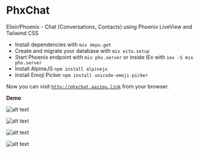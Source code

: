 # PhxChat

Elixir/Phoenix - Chat (Conversations, Contacts) using Phoenix LiveView and Tailwind CSS

  * Install dependencies with `mix deps.get`
  * Create and migrate your database with `mix ecto.setup`
  * Start Phoenix endpoint with `mix phx.server` or inside IEx with `iex -S mix phx.server`
  * Install AlpineJS `npm install alpinejs`
  * Install Emoji Picker `npm install unicode-emoji-picker`

Now you can visit [`http://phxchat.aazzou.link`](http://phxchat.aazzou.link) from your browser.

**Demo**

![alt text](https://i.imgur.com/dKKysHb.png "Login form")

![alt text](https://i.imgur.com/vqAYIKc.png "Contacts")

![alt text](https://i.imgur.com/LW3KPTD.png "Emoji")

![alt text](https://i.imgur.com/32fa9ZS.png "Emoji")